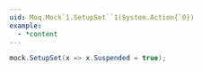 ```yaml
---
uid: Moq.Mock`1.SetupSet``1(System.Action{`0})
example:
  - *content
---
```

```csharp
mock.SetupSet(x => x.Suspended = true);
```